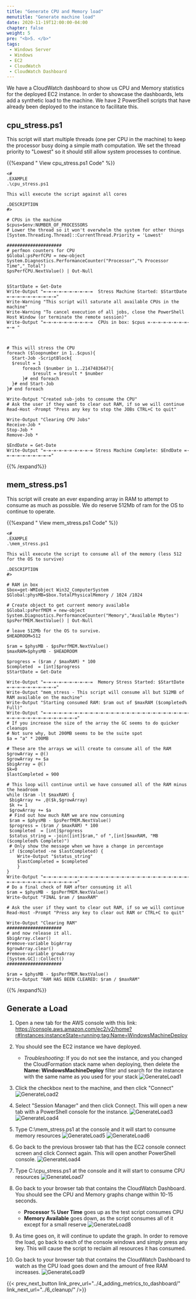 ```yaml
---
title: "Generate CPU and Memory load"
menutitle: "Generate machine load"
date: 2020-11-19T12:00:00-04:00
chapter: false
weight: 5
pre: "<b>5. </b>"
tags:
 - Windows Server
 - Windows
 - EC2
 - CloudWatch
 - CloudWatch Dashboard
---
```


We have a CloudWatch dashboard to show us CPU and Memory statistics for the deployed EC2 instance. In order to showcase the dashboards, lets add a synthetic load to the machine.  We have 2 PowerShell scripts that have already been deployed to the instance to facilitate this.

## cpu_stress.ps1

This script will start multiple threads (one per CPU in the machine) to keep the processor busy doing a simple math computation. We set the thread priority to "Lowest" so it should still allow system processes to continue.

{{%expand " View cpu_stress.ps1 Code" %}}
```
<#
.EXAMPLE
.\cpu_stress.ps1

This will execute the script against all cores

.DESCRIPTION
#>

# CPUs in the machine
$cpus=$env:NUMBER_OF_PROCESSORS
# Lower the thread so it won't overwhelm the system for other things
[System.Threading.Thread]::CurrentThread.Priority = 'Lowest'

#####################
# perfmon counters for CPU
$Global:psPerfCPU = new-object System.Diagnostics.PerformanceCounter("Processor","% Processor Time","_Total")
$psPerfCPU.NextValue() | Out-Null


$StartDate = Get-Date
Write-Output "=-=-=-=-=-=-=-=-=-=  Stress Machine Started: $StartDate =-=-=-=-=-=-=-=-=-="
Write-Warning "This script will saturate all available CPUs in the machine"
Write-Warning "To cancel execution of all jobs, close the PowerShell Host Window (or terminate the remote session)"
Write-Output "=-=-=-=-=-=-=-=-=-=  CPUs in box: $cpus =-=-=-=-=-=-=-=-=-= "



# This will stress the CPU
foreach ($loopnumber in 1..$cpus){
  Start-Job -ScriptBlock{
  $result = 1
      foreach ($number in 1..2147483647){
          $result = $result * $number
      }# end foreach
  }# end Start-Job
}# end foreach

Write-Output "Created sub-jobs to consume the CPU"
# Ask the user if they want to clear out RAM, if so we will continue
Read-Host -Prompt "Press any key to stop the JOBs CTRL+C to quit"

Write-Output "Clearing CPU Jobs"
Receive-Job *
Stop-Job *
Remove-Job *

$EndDate = Get-Date
Write-Output "=-=-=-=-=-=-=-=-=-= Stress Machine Complete: $EndDate =-=-=-=-=-=-=-=-=-="

```
{{% /expand%}}


## mem_stress.ps1

This script will create an ever expanding array in RAM to attempt to consume as much as possible. We do reserve 512Mb of ram for the OS to continue to operate.

{{%expand " View mem_stress.ps1 Code" %}}
```
<#
.EXAMPLE
.\mem_stress.ps1

This will execute the script to consume all of the memory (less 512 for the OS to survive)

.DESCRIPTION
#>

# RAM in box
$box=get-WMIobject Win32_ComputerSystem
$Global:physMB=$box.TotalPhysicalMemory / 1024 /1024

# Create object to get current memory available
$Global:psPerfMEM = new-object System.Diagnostics.PerformanceCounter("Memory","Available Mbytes")
$psPerfMEM.NextValue() | Out-Null

# leave 512Mb for the OS to survive.
$HEADROOM=512

$ram = $physMB - $psPerfMEM.NextValue()
$maxRAM=$physMB - $HEADROOM

$progress = ($ram / $maxRAM) * 100
$completed  = [int]$progress
$StartDate = Get-Date

Write-Output "=-=-=-=-=-=-=-=-=-=  Memory Stress Started: $StartDate =-=-=-=-=-=-=-=-=-="
Write-Output "mem_stress - This script will consume all but 512MB of RAM available on the machine"
Write-Output "Starting consumed RAM: $ram out of $maxRAM ($completed% Full)"
Write-Output "=-=-=-=-=-=-=-=-=-=-=-=-=-=-=-=-=-=-=-=-=-=-=-=-=-=-=-=-=-=-=-=-=-=-=-=-=-=-=-=-=-="
# If you increase the size of the array the GC seems to do quicker cleanups
# Not sure why, but 200MB seems to be the suite spot
$a = "a" * 200MB

# These are the arrays we will create to consume all of the RAM
$growArray = @()
$growArray += $a
$bigArray = @()
$k=0
$lastCompleted = 900

# This loop will continue until we have consumed all of the RAM minus the headroom
while ($ram -lt $maxRAM) {
 $bigArray += ,@($k,$growArray)
 $k += 1
 $growArray += $a
 # Find out how much RAM we are now consuming
 $ram = $physMB - $psPerfMEM.NextValue()
 $progress = ($ram / $maxRAM) * 100
 $completed  = [int]$progress
 $status_string = -join([int]$ram," of ",[int]$maxRAM, "MB ($completed% Complete)")
 # Only show the message when we have a change in percentage
 if ($completed -ne $lastCompleted) {
    Write-Output "$status_string"
    $lastCompleted = $completed
    }
}
Write-Output "=-=-=-=-=-=-=-=-=-=-=-=-=-=-=-=-=-=-=-=-=-=-=-=-=-=-=-=-=-=-=-=-=-=-=-=-=-=-=-=-=-="
# Do a final check of RAM after consuming it all
$ram = $physMB - $psPerfMEM.NextValue()
Write-Output "FINAL $ram / $maxRAM"

# Ask the user if they want to clear out RAM, if so we will continue
Read-Host -Prompt "Press any key to clear out RAM or CTRL+C to quit"

Write-Output "Clearing RAM"
#####################
# and now release it all.
$bigArray.clear()
#remove-variable bigArray
$growArray.clear()
#remove-variable growArray
[System.GC]::Collect()
#####################

$ram = $physMB - $psPerfMEM.NextValue()
Write-Output "RAM HAS BEEN CLEARED: $ram / $maxRAM"

```
{{% /expand%}}

## Generate a Load

1. Open a new tab for the AWS console with this link:
https://console.aws.amazon.com/ec2/v2/home?r#Instances:instanceState=running;tag:Name=WindowsMachineDeploy
1. You should see the EC2 instance we have deployed.
    * _Troubleshooting_: If you do not see the instance, and you changed the CloudFormation stack name when deploying, then delete the **Name: WindowsMachineDeploy** filter and search for the instance with the same name as you used for your stack
![GenerateLoad1](/Performance/100_Monitoring_Windows_EC2_CloudWatch/Images/4/GenerateLoad1.png?classes=lab_picture_small)
1. Click the checkbox next to the machine, and then click "Connect"
![GenerateLoad2](/Performance/100_Monitoring_Windows_EC2_CloudWatch/Images/4/GenerateLoad2.png?classes=lab_picture_small)
1. Select "Session Manager" and then click Connect. This will open a new tab with a PowerShell console for the instance.
![GenerateLoad3](/Performance/100_Monitoring_Windows_EC2_CloudWatch/Images/4/GenerateLoad3.png?classes=lab_picture_small)
![GenerateLoad4](/Performance/100_Monitoring_Windows_EC2_CloudWatch/Images/4/GenerateLoad4.png?classes=lab_picture_small)

1. Type C:\mem_stress.ps1 at the console and it will start to consume memory resources
![GenerateLoad5](/Performance/100_Monitoring_Windows_EC2_CloudWatch/Images/4/GenerateLoad5.png?classes=lab_picture_small)
![GenerateLoad6](/Performance/100_Monitoring_Windows_EC2_CloudWatch/Images/4/GenerateLoad6.png?classes=lab_picture_small)
1. Go back to the previous broswer tab that has the EC2 console connect screen and click Connect again. This will open another PowerShell console.
![GenerateLoad4](/Performance/100_Monitoring_Windows_EC2_CloudWatch/Images/4/GenerateLoad4.png?classes=lab_picture_small)
1. Type C:\cpu_stress.ps1 at the console and it will start to consume CPU resources
![GenerateLoad7](/Performance/100_Monitoring_Windows_EC2_CloudWatch/Images/4/GenerateLoad7.png?classes=lab_picture_small)
1. Go back to your browser tab that contains the CloudWatch Dashboard. You should see the CPU and Memory graphs change within 10-15 seconds.
    * **Processor % User Time** goes up as the test script consumes CPU
    * **Memory Available** goes down, as the script consumes all of it except for a small reserve
![GenerateLoad8](/Performance/100_Monitoring_Windows_EC2_CloudWatch/Images/4/GenerateLoad8.png?classes=lab_picture_small)
1. As time goes on, it will continue to update the graph. In order to remove the load, go back to each of the console windows and simply press any key.  This will cause the script to reclaim all resources it has consumed.
1. Go back to your browser tab that contains the CloudWatch Dashboard to watch as the CPU load goes down and the amount of free RAM increases.
![GenerateLoad9](/Performance/100_Monitoring_Windows_EC2_CloudWatch/Images/4/GenerateLoad9.png?classes=lab_picture_small)




{{< prev_next_button link_prev_url="../4_adding_metrics_to_dashboard/" link_next_url="../6_cleanup/" />}}
